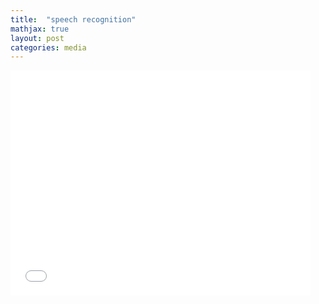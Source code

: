 ```yaml
---
title:  "speech recognition"
mathjax: true
layout: post
categories: media
---
```

<iframe width="480" height="360" src="../assets/aiwli.mp4" frameborder="0"> </iframe>
